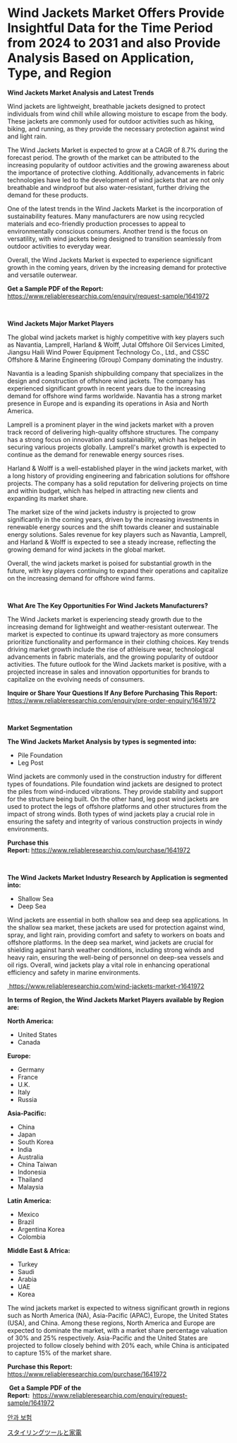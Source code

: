 <p><h1>Wind Jackets Market Offers Provide Insightful Data for the Time Period from 2024 to 2031 and also Provide Analysis Based on Application, Type, and Region</h1></p><p><strong>Wind Jackets Market Analysis and Latest Trends</strong></p>
<p><p>Wind jackets are lightweight, breathable jackets designed to protect individuals from wind chill while allowing moisture to escape from the body. These jackets are commonly used for outdoor activities such as hiking, biking, and running, as they provide the necessary protection against wind and light rain.</p><p>The Wind Jackets Market is expected to grow at a CAGR of 8.7% during the forecast period. The growth of the market can be attributed to the increasing popularity of outdoor activities and the growing awareness about the importance of protective clothing. Additionally, advancements in fabric technologies have led to the development of wind jackets that are not only breathable and windproof but also water-resistant, further driving the demand for these products.</p><p>One of the latest trends in the Wind Jackets Market is the incorporation of sustainability features. Many manufacturers are now using recycled materials and eco-friendly production processes to appeal to environmentally conscious consumers. Another trend is the focus on versatility, with wind jackets being designed to transition seamlessly from outdoor activities to everyday wear.</p><p>Overall, the Wind Jackets Market is expected to experience significant growth in the coming years, driven by the increasing demand for protective and versatile outerwear.</p></p>
<p><strong>Get a Sample PDF of the Report:&nbsp;</strong> <a href="https://www.reliableresearchiq.com/enquiry/request-sample/1641972">https://www.reliableresearchiq.com/enquiry/request-sample/1641972</a></p>
<p>&nbsp;</p>
<p><strong>Wind Jackets Major Market Players</strong></p>
<p><p>The global wind jackets market is highly competitive with key players such as Navantia, Lamprell, Harland & Wolff, Jutal Offshore Oil Services Limited, Jiangsu Haili Wind Power Equipment Technology Co., Ltd., and CSSC Offshore & Marine Engineering (Group) Company dominating the industry. </p><p>Navantia is a leading Spanish shipbuilding company that specializes in the design and construction of offshore wind jackets. The company has experienced significant growth in recent years due to the increasing demand for offshore wind farms worldwide. Navantia has a strong market presence in Europe and is expanding its operations in Asia and North America. </p><p>Lamprell is a prominent player in the wind jackets market with a proven track record of delivering high-quality offshore structures. The company has a strong focus on innovation and sustainability, which has helped in securing various projects globally. Lamprell's market growth is expected to continue as the demand for renewable energy sources rises.</p><p>Harland & Wolff is a well-established player in the wind jackets market, with a long history of providing engineering and fabrication solutions for offshore projects. The company has a solid reputation for delivering projects on time and within budget, which has helped in attracting new clients and expanding its market share.</p><p>The market size of the wind jackets industry is projected to grow significantly in the coming years, driven by the increasing investments in renewable energy sources and the shift towards cleaner and sustainable energy solutions. Sales revenue for key players such as Navantia, Lamprell, and Harland & Wolff is expected to see a steady increase, reflecting the growing demand for wind jackets in the global market. </p><p>Overall, the wind jackets market is poised for substantial growth in the future, with key players continuing to expand their operations and capitalize on the increasing demand for offshore wind farms.</p></p>
<p>&nbsp;</p>
<p><strong>What Are The Key Opportunities For Wind Jackets Manufacturers?</strong></p>
<p><p>The Wind Jackets market is experiencing steady growth due to the increasing demand for lightweight and weather-resistant outerwear. The market is expected to continue its upward trajectory as more consumers prioritize functionality and performance in their clothing choices. Key trends driving market growth include the rise of athleisure wear, technological advancements in fabric materials, and the growing popularity of outdoor activities. The future outlook for the Wind Jackets market is positive, with a projected increase in sales and innovation opportunities for brands to capitalize on the evolving needs of consumers.</p></p>
<p><strong>Inquire or Share Your Questions If Any Before Purchasing This Report:</strong> <a href="https://www.reliableresearchiq.com/enquiry/pre-order-enquiry/1641972">https://www.reliableresearchiq.com/enquiry/pre-order-enquiry/1641972</a></p>
<p>&nbsp;</p>
<p><strong>Market Segmentation</strong></p>
<p><strong>The Wind Jackets Market Analysis by types is segmented into:</strong></p>
<p><ul><li>Pile Foundation</li><li>Leg Post</li></ul></p>
<p><p>Wind jackets are commonly used in the construction industry for different types of foundations. Pile foundation wind jackets are designed to protect the piles from wind-induced vibrations. They provide stability and support for the structure being built. On the other hand, leg post wind jackets are used to protect the legs of offshore platforms and other structures from the impact of strong winds. Both types of wind jackets play a crucial role in ensuring the safety and integrity of various construction projects in windy environments.</p></p>
<p><strong>Purchase this Report:&nbsp;</strong><a href="https://www.reliableresearchiq.com/purchase/1641972">https://www.reliableresearchiq.com/purchase/1641972</a></p>
<p>&nbsp;</p>
<p><strong>The Wind Jackets Market Industry Research by Application is segmented into:</strong></p>
<p><ul><li>Shallow Sea</li><li>Deep Sea</li></ul></p>
<p><p>Wind jackets are essential in both shallow sea and deep sea applications. In the shallow sea market, these jackets are used for protection against wind, spray, and light rain, providing comfort and safety to workers on boats and offshore platforms. In the deep sea market, wind jackets are crucial for shielding against harsh weather conditions, including strong winds and heavy rain, ensuring the well-being of personnel on deep-sea vessels and oil rigs. Overall, wind jackets play a vital role in enhancing operational efficiency and safety in marine environments.</p></p>
<p><a href="https://www.reliableresearchiq.com/wind-jackets-market-r1641972">&nbsp;https://www.reliableresearchiq.com/wind-jackets-market-r1641972</a></p>
<p><strong>In terms of Region, the Wind Jackets Market Players available by Region are:</strong></p>
<p>
    <p> <strong> North America: </strong>
        <ul>
            <li>United States</li>
            <li>Canada</li>
        </ul>
        </p> 
    <p> <strong> Europe: </strong>
        <ul>
            <li>Germany</li>
            <li>France</li>
            <li>U.K.</li>
            <li>Italy</li>
            <li>Russia</li>
        </ul>
        </p> 
    <p> <strong> Asia-Pacific: </strong>
        <ul>
            <li>China</li>
            <li>Japan</li>
            <li>South Korea</li>
            <li>India</li>
            <li>Australia</li>
            <li>China Taiwan</li>
            <li>Indonesia</li>
            <li>Thailand</li>
            <li>Malaysia</li>
        </ul>
        </p> 
    <p> <strong> Latin America: </strong>
        <ul>
            <li>Mexico</li>
            <li>Brazil</li>
            <li>Argentina Korea</li>
            <li>Colombia</li>
        </ul>
        </p> 
    <p> <strong> Middle East & Africa: </strong>
        <ul>
            <li>Turkey</li>
            <li>Saudi</li>
            <li>Arabia</li>
            <li>UAE</li>
            <li>Korea</li>
        </ul>
    </p>
    </p>
<p><p>The wind jackets market is expected to witness significant growth in regions such as North America (NA), Asia-Pacific (APAC), Europe, the United States (USA), and China. Among these regions, North America and Europe are expected to dominate the market, with a market share percentage valuation of 30% and 25% respectively. Asia-Pacific and the United States are projected to follow closely behind with 20% each, while China is anticipated to capture 15% of the market share.</p></p>
<p><strong>Purchase this Report: </strong><a href="https://www.reliableresearchiq.com/purchase/1641972">https://www.reliableresearchiq.com/purchase/1641972</a></p>
<p>&nbsp;<strong>Get a Sample PDF of the Report:&nbsp;&nbsp;</strong><a href="https://www.reliableresearchiq.com/enquiry/request-sample/1641972">https://www.reliableresearchiq.com/enquiry/request-sample/1641972</a></p>
<p><strong></strong></p>
<p><p><a href="https://github.com/laholand/Market-Research-Report-List-5/blob/main/976210048005.md">안과 보험</a></p><p><a href="https://github.com/mohamedbakry57/Market-Research-Report-List-5/blob/main/534605537392.md">スタイリングツールと家電</a></p></p>